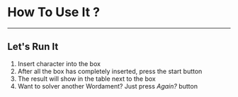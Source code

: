 # How To Use It ?

---

## Let's Run It
1. Insert character into the box
2. After all the box has completely inserted, press the start button
3. The result will show in the table next to the box
4. Want to solver another Wordament? Just press _Again?_ button
